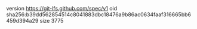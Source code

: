 version https://git-lfs.github.com/spec/v1
oid sha256:b39dd562854514c8041883dbc18476a9b86ac0634faaf316665bb6459d394a29
size 3775

